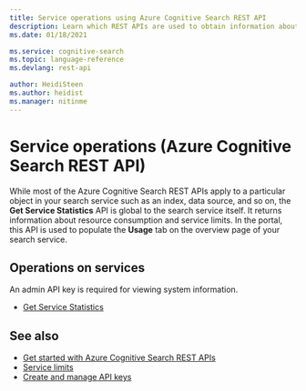 ```yaml
---
title: Service operations using Azure Cognitive Search REST API
description: Learn which REST APIs are used to obtain information about your Azure Cognitive Search service.
ms.date: 01/18/2021

ms.service: cognitive-search
ms.topic: language-reference
ms.devlang: rest-api

author: HeidiSteen
ms.author: heidist
ms.manager: nitinme
---
```

# Service operations (Azure Cognitive Search REST API)

While most of the Azure Cognitive Search REST APIs apply to a particular object in your search service such as an index, data source, and so on, the **Get Service Statistics** API is global to the search service itself. It returns information about resource consumption and service limits. In the portal, this API is used to populate the **Usage** tab on the overview page of your search service.

## Operations on services

An admin API key is required for viewing system information.

- [Get Service Statistics](get-service-statistics.md)  

## See also

+ [Get started with Azure Cognitive Search REST APIs](https://docs.microsoft.com/azure/search/search-get-started-rest)   
+ [Service limits](/azure/search//search-limits-quotas-capacity/)   
+ [Create and manage API keys](https://docs.microsoft.com/azure/search/search-security-api-keys)  
